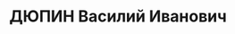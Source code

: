 ---
title: ДЮПИН Василий Иванович
description: '1900 г.р., русский, ком. эскадрона ОРБ? 78 СД СИБВО, старший лейтенант.

  Приговор: 20.06.1938 - ВМН, расстрелян 20.06.1938, Новосибирск.

  Реабилитирован 14.04.1959'
---